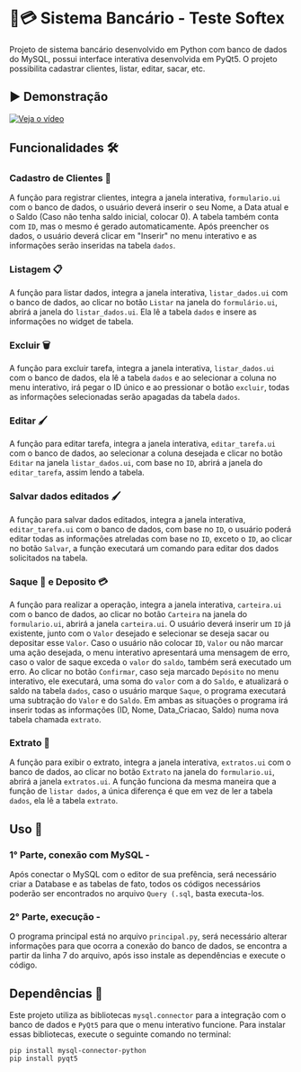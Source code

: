 # 💼💳 Sistema Bancário - Teste Softex

Projeto de sistema bancário desenvolvido em Python com banco de dados do MySQL, possui interface interativa desenvolvida em PyQt5. O projeto possibilita cadastrar clientes, listar, editar, sacar, etc.

## ▶ Demonstração





[![Veja o vídeo](https://img.youtube.com/vi/T-D1KVIuvjA/maxresdefault.jpg)](https://youtu.be/pQpFwH5KHvo)





## Funcionalidades 🛠️

### Cadastro de Clientes 👤

A função para registrar clientes, integra a janela interativa, `formulario.ui` com o banco de dados, o usuário deverá inserir o seu Nome, a Data atual e o Saldo (Caso não tenha saldo inicial, colocar 0). A tabela também conta com `ID`, mas o mesmo é gerado automaticamente. Após preencher os dados, o usuário deverá clicar em "Inserir" no menu interativo e as informações serão inseridas na tabela `dados`.

### Listagem 📋

A função para listar dados, integra a janela interativa, `listar_dados.ui` com o banco de dados, ao clicar no botão `Listar` na janela do `formulário.ui`, abrirá a janela do `listar_dados.ui`. Ela lê a tabela `dados` e insere as informações no widget de tabela. 

### Excluir 🗑️

A função para excluir tarefa, integra a janela interativa, `listar_dados.ui` com o banco de dados, ela lê a tabela `dados` e ao selecionar a coluna no menu interativo, irá pegar o ID único e ao pressionar o botão `excluir`, todas as informações selecionadas serão apagadas da tabela `dados`.

### Editar 🖌️

A função para editar tarefa, integra a janela interativa, `editar_tarefa.ui` com o banco de dados, ao selecionar a coluna desejada e clicar no botão `Editar` na janela `listar_dados.ui`, com base no `ID`, abrirá a janela do `editar_tarefa`, assim lendo a tabela.

### Salvar dados editados 🖌️

A função para salvar dados editados, integra a janela interativa, `editar_tarefa.ui` com o banco de dados, com base no `ID`, o usuário poderá editar todas as informações atreladas com base no `ID`, exceto o `ID`, ao clicar no botão `Salvar`, a função executará um comando para editar dos dados solicitados na tabela.

### Saque 💸 e Deposito 💳

A função para realizar a operação, integra a janela interativa, `carteira.ui` com o banco de dados, ao clicar no botão `Carteira` na janela do `formulario.ui`, abrirá a janela `carteira.ui`. O usuário deverá inserir um `ID` já existente, junto com o `Valor` desejado e selecionar se deseja sacar ou depositar esse `Valor`. Caso o usuário não colocar `ID`, `Valor` ou não marcar uma ação desejada, o menu interativo apresentará uma mensagem de erro, caso o valor de saque exceda o `valor` do `saldo`, também será executado um erro. Ao clicar no botão `Confirmar`, caso seja marcado `Depósito` no menu interativo, ele executará, uma soma do `valor` com a do `Saldo`, e atualizará o saldo na tabela `dados`, caso o usuário marque `Saque`, o programa executará uma subtração do `Valor` e do `Saldo`. Em ambas as situações o programa irá inserir todas as informações (ID, Nome, Data_Criacao, Saldo) numa nova tabela chamada `extrato`.

### Extrato 📝

A função para exibir o extrato, integra a janela interativa, `extratos.ui` com o banco de dados, ao clicar no botão `Extrato` na janela do `formulario.ui`, abrirá a janela `extratos.ui`. A função funciona da mesma maneira que a função de `listar dados`, a única diferença é que em vez de ler a tabela `dados`, ela lê a tabela `extrato`.

## Uso 🚀
### 1° Parte, conexão com MySQL -
Após conectar o MySQL com o editor de sua prefência, será necessário criar a Database e as tabelas de fato, todos os códigos necessários poderão ser encontrados no arquivo `Query (.sql`, basta executa-los. 

### 2° Parte, execução -
O programa principal está no arquivo `principal.py`, será necessário alterar informações para que ocorra a conexão do banco de dados, se encontra a partir da linha 7 do arquivo, após isso instale as dependências e execute o código.

## Dependências 🔧

Este projeto utiliza as bibliotecas `mysql.connector` para a integração com o banco de dados e `PyQt5` para que o menu interativo funcione. Para instalar essas bibliotecas, execute o seguinte comando no terminal:

```
pip install mysql-connector-python
pip install pyqt5 

```

